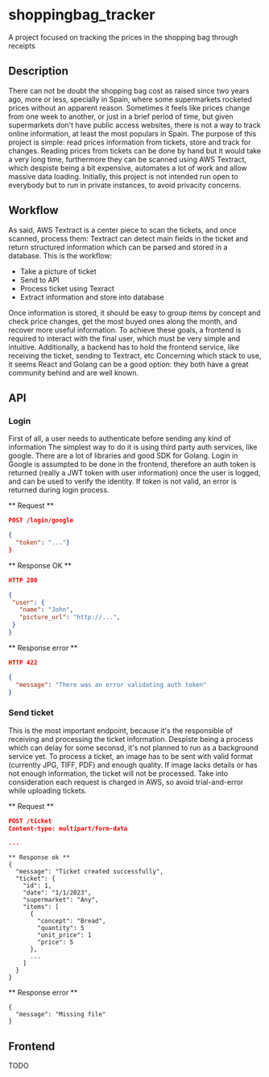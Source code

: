 # shoppingbag_tracker
A project focused on tracking the prices in the shopping bag through receipts

## Description
There can not be doubt the shopping bag cost as raised since two years ago, more or less, specially in Spain, where some supermarkets rocketed prices without an apparent reason.  Sometimes it feels like prices change from one week to another, or just in a brief period of time, but given supermarkets don't have public access websites, there is not a way to track online information, at least the most populars in Spain.
The purpose of this project is simple: read prices information from tickets, store and track for changes.
Reading prices from tickets can be done by hand but it would take a very long time, furthermore they can be scanned using AWS Textract, which despiste being a bit expensive, automates a lot of work and allow massive data loading.
Initially, this project is not intended run open to everybody but to run in private instances, to avoid privacity concerns.

## Workflow
As said, AWS Textract is a center piece to scan the tickets, and once scanned, process them: Textract can detect main fields in the ticket and return structured information which can be parsed and stored in a database.
This is the workflow:

- Take a picture of ticket
- Send to API
- Process ticket using Texract
- Extract information and store into database

Once information is stored, it should be easy to group items by concept and check price changes, get the most buyed ones along the month, and recover more useful information.
To achieve these goals, a frontend is required to interact with the final user, which must be very simple and intuitive. Additionally, a backend has to hold the frontend service, like receiving the ticket, sending to Textract, etc
Concerning which stack to use, it seems React and Golang can be a good option: they both have a great community behind and are well known.

## API
### Login ###
First of all, a user needs to authenticate before sending any kind of information
The simplest way to do it is using third party auth services, like google. There are a lot of libraries and good SDK for Golang.
Login in Google is assumpted to be done in the frontend, therefore an auth token is returned (really a JWT token with user information) once the user is logged, and can be used to verify the identity.
If token is not valid, an error is returned during login process.

** Request **
```json
POST /login/google

{
  "token": "..."}
}
```

** Response OK **
```json
HTTP 200

{
 "user": {
   "name": "John",
   "picture_url": "http://...",
 }
}
```

** Response error **
```json
HTTP 422

{
  "message": "There was an error validating auth token"
}
```

### Send ticket
This is the most important endpoint, because it's the responsible of receiving and processing the ticket information. Despiste being a process which can delay for some seconsd, it's not planned to run as a background service yet.
To process a ticket, an image has to be sent with valid format (currently JPG, TIFF, PDF) and enough quality. If image lacks details or has not enough information, the ticket will not be processed.
Take into consideration each request is charged in AWS, so avoid trial-and-error while uploading tickets.

** Request **
```json
POST /ticket
Content-type: multipart/form-data

...
```

```
** Response ok **
{
  "message": "Ticket created successfully",
  "ticket": {
    "id": 1,
    "date": "1/1/2023",
    "supermarket": "Any",
    "items": [
      {
        "concept": "Bread",
        "quantity": 5
        "unit_price": 1
        "price": 5
      },
      ...
    ]
  }
}
```

** Response error **
```
{
  "message": "Missing file"
}
```

## Frontend
TODO
